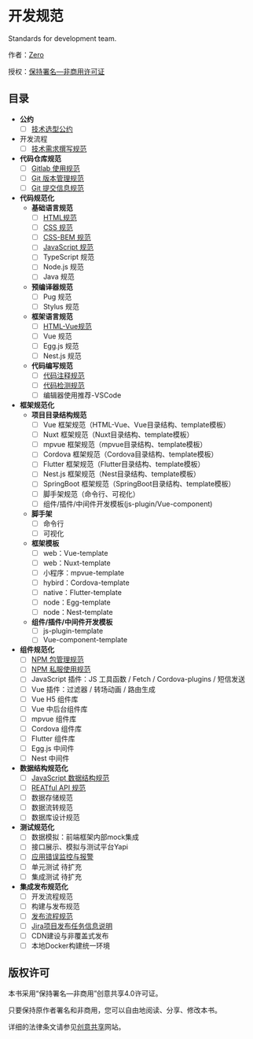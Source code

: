 # 开发规范
Standards for development team.

作者：[Zero](https://zhangling.site)

授权：[保持署名—非商用许可证](LICENSE)

## 目录
* **公约**
  * [ ] [技术选型公约](web/convention/selection-convention.md)

* 开发流程
  * [ ] [技术需求撰写规范](process/write-technical-requirements.md)

* **代码仓库规范**
  * [ ] [Gitlab 使用规范](process/code-repository/gitlab-usage.md)
  * [ ] [Git 版本管理规范](process/code-repository/git-workflow.md)
  * [ ] [Git 提交信息规范](process/code-repository/git-commit-message.md)

* **代码规范化**
  * **基础语言规范**
    * [ ] [HTML规范](web/lang/html.md)
    * [ ] [CSS 规范](web/lang/css.md)
    * [ ] [CSS-BEM 规范](web/lang/css-bem.md)
    * [ ] [JavaScript 规范](web/lang/js.md)
    * [ ] TypeScript 规范
    * [ ] Node.js 规范
    * [ ] Java 规范

  * **预编译器规范**
    * [ ] Pug 规范
    * [ ] Stylus 规范

  * **框架语言规范**
    * [ ] [HTML-Vue规范](web/lang/html-vue.md)
    * [ ] Vue 规范
    * [ ] Egg.js 规范
    * [ ] Nest.js 规范

  * **代码编写规范**
    * [ ] [代码注释规范](web/code-edit/code-comment.md)
    * [ ] [代码检测规范](web/code-edit/code-lint.md)
    * [ ] 编辑器使用推荐-VSCode

* **框架规范化**
  * **项目目录结构规范**
    * [ ] Vue 框架规范（HTML-Vue、Vue目录结构、template模板）
    * [ ] Nuxt 框架规范（Nuxt目录结构、template模板）
    * [ ] mpvue 框架规范（mpvue目录结构、template模板）
    * [ ] Cordova 框架规范（Cordova目录结构、template模板）
    * [ ] Flutter 框架规范（Flutter目录结构、template模板）
    * [ ] Nest.js 框架规范（Nest目录结构、template模板）
    * [ ] SpringBoot 框架规范（SpringBoot目录结构、template模板）
    * [ ] 脚手架规范（命令行、可视化）
    * [ ] 组件/插件/中间件开发模板(js-plugin/Vue-component)

  * **脚手架**
    * [ ] 命令行
    * [ ] 可视化

  * **框架模板**
    * [ ] web：Vue-template
    * [ ] web：Nuxt-template
    * [ ] 小程序：mpvue-template
    * [ ] hybird：Cordova-template
    * [ ] native：Flutter-template
    * [ ] node：Egg-template
    * [ ] node：Nest-template

  * **组件/插件/中间件开发模板**
    * [ ] js-plugin-template
    * [ ] Vue-component-template

* **组件规范化**
  * [ ] [NPM 包管理规范](web/components/npm-package.md)
  * [ ] [NPM 私服使用规范](web/components/npm-private-server.md)
  * [ ] JavaScript 插件：JS 工具函数 / Fetch / Cordova-plugins / 短信发送
  * [ ] Vue 插件：过滤器 / 转场动画 / 路由生成
  * [ ] Vue H5 组件库
  * [ ] Vue 中后台组件库
  * [ ] mpvue 组件库
  * [ ] Cordova 组件库
  * [ ] Flutter 组件库
  * [ ] Egg.js 中间件
  * [ ] Nest 中间件

* **数据结构规范化**
  * [ ] [JavaScript 数据结构规范](web/data/structure.md)
  * [ ] [REATful API 规范](java/restful-api.md)
  * [ ] 数据存储规范
  * [ ] 数据流转规范
  * [ ] 数据库设计规范

* **测试规范化**
  * [ ] 数据模拟：前端框架内部mock集成
  * [ ] 接口展示、模拟与测试平台Yapi
  * [ ] [应用错误监控与报警](process/test/client-error-monitor.md)
  * [ ] 单元测试 待扩充
  * [ ] 集成测试 待扩充

* **集成发布规范化**
  * [ ] 开发流程规范
  * [ ] 构建与发布规范
  * [ ] [发布流程规范](process/devops/release-flow.md)
  * [ ] [Jira项目发布任务信息说明](process/devops/release-pr.md)
  * [ ] CDN建设与非覆盖式发布
  * [ ] 本地Docker构建统一环境

## 版权许可

本书采用“保持署名—非商用”创意共享4.0许可证。

只要保持原作者署名和非商用，您可以自由地阅读、分享、修改本书。

详细的法律条文请参见[创意共享](http://creativecommons.org/licenses/by-nc/4.0/)网站。
